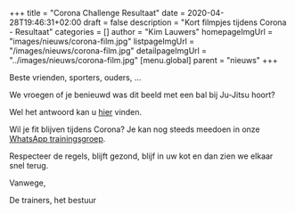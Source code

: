 +++
title = "Corona Challenge Resultaat"
date = 2020-04-28T19:46:31+02:00
draft = false
description = "Kort filmpjes tijdens Corona - Resultaat"
categories = []
author = "Kim Lauwers"
homepageImgUrl = "images/nieuws/corona-film.jpg"
listpageImgUrl = "/images/nieuws/corona-film.jpg"
detailpageImgUrl = "../images/nieuws/corona-film.jpg"
[menu.global]
    parent = "nieuws"
+++

Beste vrienden, sporters, ouders, ...
 
We vroegen of je benieuwd was dit beeld met een bal bij Ju-Jitsu hoort?

Wel het antwoord kan u [hier](https://youtu.be/anIAH58oOD0) vinden.

Wil je fit blijven tijdens Corona? Je kan nog steeds meedoen in onze [WhatsApp trainingsgroep](https://www.jujitsukeerbergen.be/nieuws/2020/04/16/corona-april---geen-training/).


Respecteer de regels, blijft gezond, blijf in uw kot en dan zien we elkaar snel terug.


Vanwege,

De trainers, het bestuur
